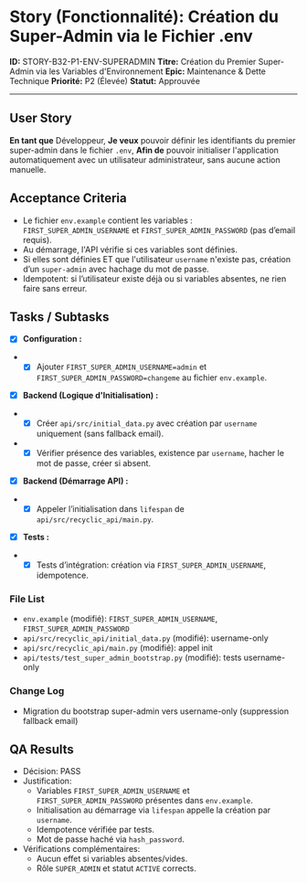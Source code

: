 # Story (Fonctionnalité): Création du Super-Admin via le Fichier .env

**ID:** STORY-B32-P1-ENV-SUPERADMIN
**Titre:** Création du Premier Super-Admin via les Variables d'Environnement
**Epic:** Maintenance & Dette Technique
**Priorité:** P2 (Élevée)
**Statut:** Approuvée

---

## User Story

**En tant que** Développeur,
**Je veux** pouvoir définir les identifiants du premier super-admin dans le fichier `.env`,
**Afin de** pouvoir initialiser l'application automatiquement avec un utilisateur administrateur, sans aucune action manuelle.

## Acceptance Criteria

- Le fichier `env.example` contient les variables : `FIRST_SUPER_ADMIN_USERNAME` et `FIRST_SUPER_ADMIN_PASSWORD` (pas d’email requis).
- Au démarrage, l'API vérifie si ces variables sont définies.
- Si elles sont définies ET que l'utilisateur `username` n'existe pas, création d’un `super-admin` avec hachage du mot de passe.
- Idempotent: si l’utilisateur existe déjà ou si variables absentes, ne rien faire sans erreur.

## Tasks / Subtasks

- [x] **Configuration :**
-    - [x] Ajouter `FIRST_SUPER_ADMIN_USERNAME=admin` et `FIRST_SUPER_ADMIN_PASSWORD=changeme` au fichier `env.example`.
- [x] **Backend (Logique d'Initialisation) :**
-    - [x] Créer `api/src/initial_data.py` avec création par `username` uniquement (sans fallback email).
-    - [x] Vérifier présence des variables, existence par `username`, hacher le mot de passe, créer si absent.
- [x] **Backend (Démarrage API) :**
-    - [x] Appeler l’initialisation dans `lifespan` de `api/src/recyclic_api/main.py`.
- [x] **Tests :**
-    - [x] Tests d’intégration: création via `FIRST_SUPER_ADMIN_USERNAME`, idempotence.

### File List
- `env.example` (modifié): `FIRST_SUPER_ADMIN_USERNAME`, `FIRST_SUPER_ADMIN_PASSWORD`
- `api/src/recyclic_api/initial_data.py` (modifié): username-only
- `api/src/recyclic_api/main.py` (modifié): appel init
- `api/tests/test_super_admin_bootstrap.py` (modifié): tests username-only

### Change Log
- Migration du bootstrap super-admin vers username-only (suppression fallback email)

## QA Results

- Décision: PASS
- Justification:
  - Variables `FIRST_SUPER_ADMIN_USERNAME` et `FIRST_SUPER_ADMIN_PASSWORD` présentes dans `env.example`.
  - Initialisation au démarrage via `lifespan` appelle la création par `username`.
  - Idempotence vérifiée par tests.
  - Mot de passe haché via `hash_password`.
- Vérifications complémentaires:
  - Aucun effet si variables absentes/vides.
  - Rôle `SUPER_ADMIN` et statut `ACTIVE` corrects.